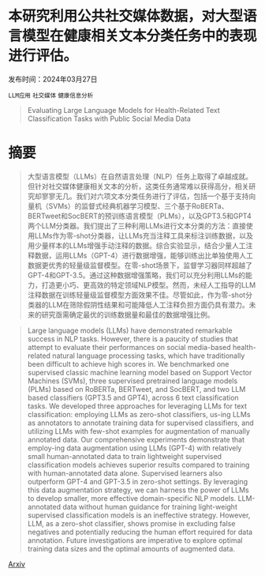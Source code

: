 # 本研究利用公共社交媒体数据，对大型语言模型在健康相关文本分类任务中的表现进行评估。

发布时间：2024年03月27日

`LLM应用` `社交媒体` `健康信息分析`

> Evaluating Large Language Models for Health-Related Text Classification Tasks with Public Social Media Data

# 摘要

> 大型语言模型（LLMs）在自然语言处理（NLP）任务上取得了卓越成就。但针对社交媒体健康相关文本的分析，这类任务通常难以获得高分，相关研究却寥寥无几。我们对六项文本分类任务进行了评估，包括一个基于支持向量机（SVMs）的监督式经典机器学习模型、三个基于RoBERTa、BERTweet和SocBERT的预训练语言模型（PLMs），以及GPT3.5和GPT4两个LLM分类器。我们提出了三种利用LLMs进行文本分类的方法：直接使用LLMs作为零-shot分类器，让LLMs充当注释工具来标注训练数据，以及用少量样本的LLMs增强手动注释的数据。综合实验显示，结合少量人工注释数据，运用LLMs（GPT-4）进行数据增强，能够训练出比单独使用人工数据更优秀的轻量级监督模型。在零-shot场景下，监督学习器同样超越了GPT-4和GPT-3.5。通过这种数据增强策略，我们可以充分利用LLMs的能力，打造更小巧、更高效的特定领域NLP模型。然而，未经人工指导的LLM注释数据在训练轻量级监督模型方面效果不佳。尽管如此，作为零-shot分类器的LLM在筛除假阴性结果和可能降低人工注释负担方面仍具有潜力。未来的研究亟需确定最优的训练数据量和最佳的数据增强比例。

> Large language models (LLMs) have demonstrated remarkable success in NLP tasks. However, there is a paucity of studies that attempt to evaluate their performances on social media-based health-related natural language processing tasks, which have traditionally been difficult to achieve high scores in. We benchmarked one supervised classic machine learning model based on Support Vector Machines (SVMs), three supervised pretrained language models (PLMs) based on RoBERTa, BERTweet, and SocBERT, and two LLM based classifiers (GPT3.5 and GPT4), across 6 text classification tasks. We developed three approaches for leveraging LLMs for text classification: employing LLMs as zero-shot classifiers, us-ing LLMs as annotators to annotate training data for supervised classifiers, and utilizing LLMs with few-shot examples for augmentation of manually annotated data. Our comprehensive experiments demonstrate that employ-ing data augmentation using LLMs (GPT-4) with relatively small human-annotated data to train lightweight supervised classification models achieves superior results compared to training with human-annotated data alone. Supervised learners also outperform GPT-4 and GPT-3.5 in zero-shot settings. By leveraging this data augmentation strategy, we can harness the power of LLMs to develop smaller, more effective domain-specific NLP models. LLM-annotated data without human guidance for training light-weight supervised classification models is an ineffective strategy. However, LLM, as a zero-shot classifier, shows promise in excluding false negatives and potentially reducing the human effort required for data annotation. Future investigations are imperative to explore optimal training data sizes and the optimal amounts of augmented data.

[Arxiv](https://arxiv.org/abs/2403.19031)